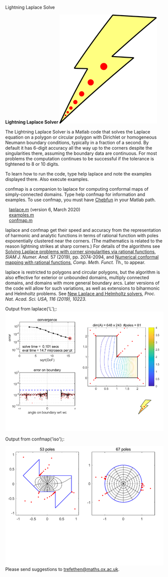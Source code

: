 Lightning Laplace Solve

  
**Lightning Laplace Solver ![[LOGO]](llogo.png)** 

The Lightning Laplace Solver is a Matlab code that solves the Laplace equation on a polygon or circular polygon with Dirichlet or homogeneous Neumann boundary conditions, typically in a fraction of a second. By default it has 6-digit accuracy all the way up to the corners despite the singularities there, assuming the boundary data are continuous. For most problems the computation continues to be successful if the tolerance is tightened to 8 or 10 digits.

To learn how to run the code, type help laplace and note the examples displayed there. Also execute examples.

confmap is a companion to laplace for computing conformal maps of simply-connected domains. Type help confmap for information and examples. To use confmap, you must have [Chebfun](https://www.chebfun.org) in your Matlab path.

   [laplace.m](laplace.m) (version 6, March 2020)  
   [examples.m](examples.m)  
   [confmap.m](confmap.m)  

laplace and confmap get their speed and accuracy from the representation of harmonic and analytic functions in terms of rational function with poles exponentially clustered near the corners. (The mathematics is related to the reason lightning strikes at sharp corners.) For details of the algorithms see [Solving Laplace problems with corner singularities via rational functions](https://people.maths.ox.ac.uk/trefethen/laplaceSINUM.pdf), _SIAM J. Numer. Anal._ 57 (2019), pp. 2074-2094, and [Numerical conformal mapping with rational functions](https://people.maths.ox.ac.uk/trefethen/trefethen_cmft.pdf), _Comp. Meth. Funct. Th.,_ to appear.

laplace is restricted to polygons and circular polygons, but the algorithm is also effective for exterior or unbounded domains, multiply connected domains, and domains with more general boundary arcs. Later versions of the code will allow for such variations, as well as extensions to biharmonic and Helmholtz problems. See [New Laplace and Helmholtz solvers](https://people.maths.ox.ac.uk/trefethen/pnas.pdf), _Proc. Nat. Acad. Sci. USA, 116 (2019), 10223._

Output from laplace('L');:  
![[L]](L.png)

Output from confmap('iso');:  

![[iso]](iso.png)  
Please send suggestions to trefethen@maths.ox.ac.uk.
